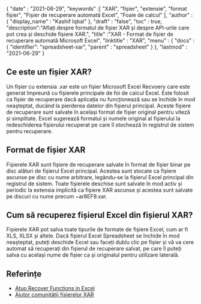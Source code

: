 {
  "date" : "2021-06-29",
  "keywords" :[ "XAR", "fișier", "extensie", "format fișier", "Fișier de recuperare automată Excel", "Foaie de calcul" ],
  "author" : {
    "display_name" : "Kashif Iqbal"
},
  "draft" : "false",
  "toc" : true,
  "description":"Aflați despre formatul de fișier XAR și despre API-urile care pot crea și deschide fișiere XAR.",
  "title" :"XAR - Format de fișier de recuperare automată Microsoft Excel",
  "linktitle" : "XAR",
  "menu" : {
    "docs" : {
      "identifier": "spreadsheet-xar",
      "parent" : "spreadsheet"
}
},
  "lastmod" : "2021-06-29"
}

## Ce este un fișier XAR?

Un fișier cu extensia .xar este un fișier Microsoft Excel Recvoery care este generat împreună cu fișierele principale de foi de calcul Excel. Este folosit ca fișier de recuperare dacă aplicația nu funcționează sau se închide în mod neașteptat, ducând la pierderea datelor din fișierul principal. Aceste fișiere de recuperare sunt salvate în același format de fișier original pentru viteză și simplitate. Excel sugerează formatul și numele original al fișierului la redeschiderea fișierului recuperat pe care îl stochează în registrul de sistem pentru recuperare.

## Format de fișier XAR

Fișierele XAR sunt fișiere de recuperare salvate în format de fișier binar pe disc alături de fișierul Excel principal. Acestea sunt stocate ca fișiere ascunse pe disc cu nume arbitrare, legându-se la fișierul Excel principal din registrul de sistem. Toate fișierele deschise sunt salvate în mod activ și periodic la extensia implicită ca fișiere XAR ascunse și acestea sunt salvate pe discuri cu nume precum ~ar8EF9.xar.

## Cum să recuperez fișierul Excel din fișierul XAR?

Fișierele XAR pot salva toate tipurile de formate de fișiere Excel, cum ar fi XLS, XLSX și altele. Dacă fișierul Excel Spreadsheet se închide în mod neașteptat, puteți deschide Excel sau faceți dublu clic pe fișier și vă va cere automat să recuperați din fișierul de recuperare salvat, pe care îl puteți salva cu același nume de fișier ca și originalul pentru utilizare laterală.

## Referințe

* [Atuo Recover Functions in Excel](https://docs.microsoft.com/en-us/office/troubleshoot/excel/autorecover-functions-in-excel)
* [Ajutor comunității fișierelor XAR](https://answers.microsoft.com/en-us/msoffice/forum/msoffice_excel-mso_win10-mso_365hp/2016-excel-xar-files/5af5e10c-027a-4c24-a403-39e9c590ce8f)


